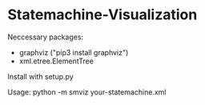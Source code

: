 # Statemachine-Visualization

Neccessary packages:
- graphviz ("pip3 install graphviz")
- xml.etree.ElementTree

Install with setup.py

Usage: python -m smviz your-statemachine.xml
